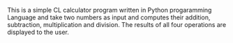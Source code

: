 This is a simple CL calculator program written in Python progaramming Language and take two numbers as input and computes their addition, subtraction, multiplication and division. The results of all four operations are displayed to the user.
